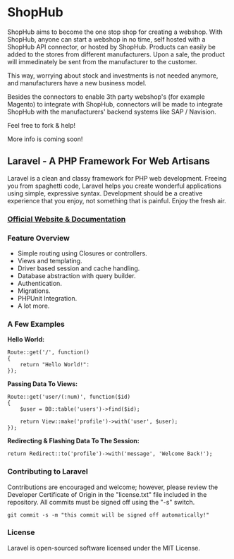# ShopHub

ShopHub aims to become the one stop shop for creating a webshop.
With ShopHub, anyone can start a webshop in no time, self hosted with a ShopHub API connector, or hosted by ShopHub.
Products can easily be added to the stores from different manufacturers.
Upon a sale, the product will immedinately be sent from the manufacturer to the customer.

This way, worrying about stock and investments is not needed anymore, and manufacturers have a new business model.

Besides the connectors to enable 3th party webshop's (for example Magento) to integrate with ShopHub, connectors will be made to integrate ShopHub with the manufacturers' backend systems like SAP / Navision.

Feel free to fork & help!

More info is coming soon!

## Laravel - A PHP Framework For Web Artisans

Laravel is a clean and classy framework for PHP web development. Freeing you from spaghetti code, Laravel helps you create wonderful applications using simple, expressive syntax. Development should be a creative experience that you enjoy, not something that is painful. Enjoy the fresh air.

### [Official Website & Documentation](http://laravel.com)

### Feature Overview

- Simple routing using Closures or controllers.
- Views and templating.
- Driver based session and cache handling.
- Database abstraction with query builder.
- Authentication.
- Migrations.
- PHPUnit Integration.
- A lot more.

### A Few Examples

**Hello World:**

	Route::get('/', function()
	{
		return "Hello World!":
	});

**Passing Data To Views:**

	Route::get('user/(:num)', function($id)
	{
		$user = DB::table('users')->find($id);

		return View::make('profile')->with('user', $user);
	});

**Redirecting & Flashing Data To The Session:**

	return Redirect::to('profile')->with('message', 'Welcome Back!');

### Contributing to Laravel

Contributions are encouraged and welcome; however, please review the Developer Certificate of Origin in the "license.txt" file included in the repository. All commits must be signed off using the "-s" switch.

	git commit -s -m "this commit will be signed off automatically!"

### License

Laravel is open-sourced software licensed under the MIT License.
